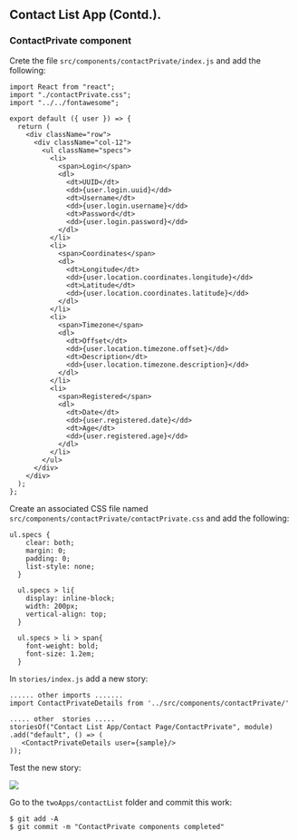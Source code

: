 ## Contact List App (Contd.).

### ContactPrivate component

Crete the file `src/components/contactPrivate/index.js` and add the following:
~~~
import React from "react";
import "./contactPrivate.css";
import "../../fontawesome";

export default ({ user }) => {
  return (
    <div className="row">
      <div className="col-12">
        <ul className="specs">
          <li>
            <span>Login</span>
            <dl>
              <dt>UUID</dt>
              <dd>{user.login.uuid}</dd>
              <dt>Username</dt>
              <dd>{user.login.username}</dd>
              <dt>Password</dt>
              <dd>{user.login.password}</dd>
            </dl>
          </li>
          <li>
            <span>Coordinates</span>
            <dl>
              <dt>Longitude</dt>
              <dd>{user.location.coordinates.longitude}</dd>
              <dt>Latitude</dt>
              <dd>{user.location.coordinates.latitude}</dd>
            </dl>
          </li>
          <li>
            <span>Timezone</span>
            <dl>
              <dt>Offset</dt>
              <dd>{user.location.timezone.offset}</dd>
              <dt>Description</dt>
              <dd>{user.location.timezone.description}</dd>
            </dl>
          </li>
          <li>
            <span>Registered</span>
            <dl>
              <dt>Date</dt>
              <dd>{user.registered.date}</dd>
              <dt>Age</dt>
              <dd>{user.registered.age}</dd>
            </dl>
          </li>
        </ul>
      </div>
    </div>
  );
};
~~~
Create an associated CSS file named `src/components/contactPrivate/contactPrivate.css` and add the following:
~~~
ul.specs {
    clear: both;
    margin: 0;
    padding: 0;
    list-style: none;
  }
  
  ul.specs > li{
    display: inline-block;
    width: 200px;
    vertical-align: top;
  }
  
  ul.specs > li > span{
    font-weight: bold;
    font-size: 1.2em;
  }
~~~

In `stories/index.js` add a new story:
~~~
...... other imports .......
import ContactPrivateDetails from '../src/components/contactPrivate/'

..... other  stories .....
storiesOf("Contact List App/Contact Page/ContactPrivate", module)
.add("default", () => ( 
   <ContactPrivateDetails user={sample}/>
));
~~~
Test the new story:

![][story2]

Go to the `twoApps/contactList` folder and commit this work:

~~~
$ git add -A
$ git commit -m "ContactPrivate components completed"
~~~

[story2]: ./img/story2.png


